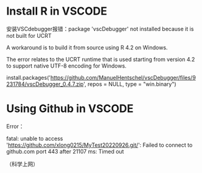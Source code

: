 # Install R in VSCODE


安装VSCdebugger报错：package 'vscDebugger' not installed because it is not built for UCRT

A workaround is to build it from source using R 4.2 on Windows.

The error relates to the UCRT runtime that is used starting from version 4.2 to support native UTF-8 encoding for Windows.

install.packages('https://github.com/ManuelHentschel/vscDebugger/files/9231784/vscDebugger_0.4.7.zip', repos = NULL, type = "win.binary")


# Using Github in VSCODE
Error：

fatal: unable to access 'https://github.com/xlong0215/MyTest20220926.git/': Failed to connect to github.com port 443 after 21107 ms: Timed out

（科学上网）

